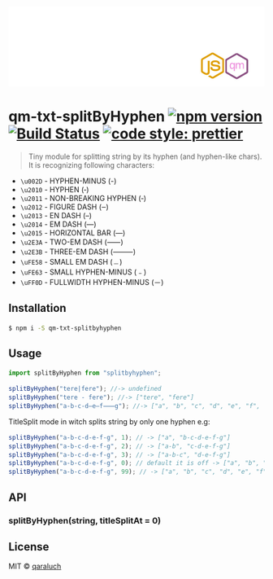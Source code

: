 ![logo-qm](./pic/logo-qm.jpg)

# qm-txt-splitByHyphen [![npm version](https://badge.fury.io/js/qm-txt-splitbyhyphen.svg)](https://badge.fury.io/js/qm-txt-splitbyhyphen) [![Build Status](https://travis-ci.org/qaraluch/qm-txt-splitByHyphen.svg?branch=master)](https://travis-ci.org/qaraluch/qm-txt-splitByHyphen) [![code style: prettier](https://img.shields.io/badge/code_style-prettier-ff69b4.svg)](https://github.com/prettier/prettier)

> Tiny module for splitting string by its hyphen (and hyphen-like chars). It is recognizing following characters:

* `\u002D` - HYPHEN-MINUS (-)
* `\u2010` - HYPHEN (‐)
* `\u2011` - NON-BREAKING HYPHEN (‑)
* `\u2012` - FIGURE DASH (‒)
* `\u2013` - EN DASH (–)
* `\u2014` - EM DASH (—)
* `\u2015` - HORIZONTAL BAR (―)
* `\u2E3A` - TWO-EM DASH (⸺)
* `\u2E3B` - THREE-EM DASH (⸻)
* `\uFE58` - SMALL EM DASH (﹘)
* `\uFE63` - SMALL HYPHEN-MINUS (﹣)
* `\uFF0D` - FULLWIDTH HYPHEN-MINUS (－)

## Installation

```sh
$ npm i -S qm-txt-splitbyhyphen
```

## Usage

```js
import splitByHyphen from "splitbyhyphen";
```

```js
splitByHyphen("tere|fere"); //-> undefined
splitByHyphen("tere - fere"); //-> ["tere", "fere"]
splitByHyphen("a-b‐c‑d‒e–f⸺g"); //-> ["a", "b", "c", "d", "e", "f", "g"]
```

TitleSplit mode in witch splits string by only one hyphen e.g:

```js
splitByHyphen("a-b-c-d-e-f-g", 1); // -> ["a", "b-c-d-e-f-g"]
splitByHyphen("a-b-c-d-e-f-g", 2); // -> ["a-b", "c-d-e-f-g"]
splitByHyphen("a-b-c-d-e-f-g", 3); // -> ["a-b-c", "d-e-f-g"]
splitByHyphen("a-b-c-d-e-f-g", 0); // default it is off -> ["a", "b", "c", "d", "e", "f", "g"]
splitByHyphen("a-b-c-d-e-f-g", 99); // -> ["a", "b", "c", "d", "e", "f", "g"]
```

## API

### splitByHyphen(string, titleSplitAt = 0)

## License

MIT © [qaraluch](https://github.com/qaraluch)
